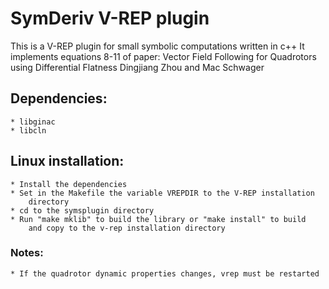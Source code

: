 # SymDeriv V-REP plugin

This is a V-REP plugin for small symbolic computations written in c++
It implements equations 8-11 of paper:
Vector Field Following for Quadrotors using Differential Flatness
Dingjiang Zhou and Mac Schwager

## Dependencies:
	* libginac
	* libcln

## Linux installation:
	* Install the dependencies
	* Set in the Makefile the variable VREPDIR to the V-REP installation
	    directory
	* cd to the symsplugin directory
	* Run "make mklib" to build the library or "make install" to build
		and copy to the v-rep installation directory

### Notes:
	* If the quadrotor dynamic properties changes, vrep must be restarted
